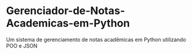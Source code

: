 # Gerenciador-de-Notas-Academicas-em-Python
Um sistema de gerenciamento de notas acadêmicas em Python utilizando POO e JSON
